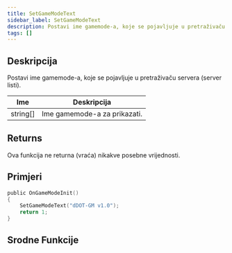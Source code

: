 ```yaml
---
title: SetGameModeText
sidebar_label: SetGameModeText
description: Postavi ime gamemode-a, koje se pojavljuje u pretraživaču servera (server listi).
tags: []
---
```


## Deskripcija

Postavi ime gamemode-a, koje se pojavljuje u pretraživaču servera (server listi).

| Ime      | Deskripcija                  |
| -------- | ---------------------------- |
| string[] | Ime gamemode-a za prikazati. |

## Returns

Ova funkcija ne returna (vraća) nikakve posebne vrijednosti.

## Primjeri

```c
public OnGameModeInit()
{
    SetGameModeText("dDOT-GM v1.0");
    return 1;
}
```

## Srodne Funkcije
